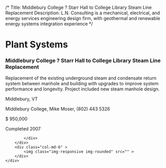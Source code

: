 /*
Title: Middlebury College ? Starr Hall to College Library Steam Line Replacement
Description: L.N. Consulting is a mechanical, electrical, and energy services engineering design firm, with geothermal and renewable energy systems integration experience
*/

# Plant Systems

<div>
	<div class="row">
		<div class="col-md-6" >
			<div class="well" >
				<h3>Middlebury College ? Starr Hall to College Library Steam Line Replacement</h3>
				<p>
   
   Replacement of the existing underground steam and condensate return system between manhole and building with upgrades to improve system performance and longevity.  Project included new steam manhole design.
</p>
				<p>Middlebury, VT</p>
				<p>Middlebury College, Mike Moser, (802) 443 5326</p>
				<p></p>
				<p></p>
				<p>$ 950,000</p>
				<p>Completed 2007</p>
				<p></p>
				
			</div>
		</div>
		<div class="col-md-6" >
			<img class="img-responsive img-rounded" src="" >
		</div>
	</div>
</div>